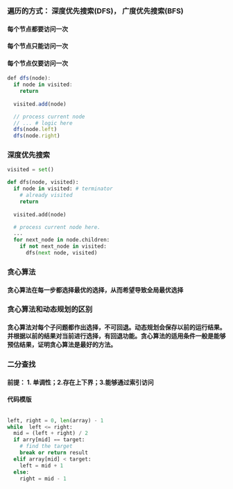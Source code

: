 ### 遍历的方式： 深度优先搜索(DFS)， 广度优先搜索(BFS)
#### 每个节点都要访问一次
#### 每个节点只能访问一次
#### 每个节点仅要访问一次

```javascript
def dfs(node):
  if node in visited:
    return
  
  visited.add(node)

  // process current node
  // ... # logic here
  dfs(node.left)
  dfs(node.right)
```

### 深度优先搜索
```python
visited = set()

def dfs(node, visited):
  if node in visited: # terminator
    # already visited
    return
  
  visited.add(node)

  # process current node here.
  ...
  for next_node in node.children:
    if not next_node in visited:
      dfs(next node, visited)

```

### 贪心算法
#### 贪心算法在每一步都选择最优的选择，从而希望导致全局最优选择

### 贪心算法和动态规划的区别
#### 贪心算法对每个子问题都作出选择，不可回退。动态规划会保存以前的运行结果。并根据以前的结果对当前进行选择，有回退功能。贪心算法的适用条件一般是能够预估结果，证明贪心算法是最好的方法。


### 二分查找
#### 前提： 1. 单调性；2.存在上下界；3.能够通过索引访问
#### 代码模版
```python

left, right = 0, len(array) - 1
while  left <= right:
  mid = (left + right) / 2
  if arry[mid] == target:
    # find the target
    break or return result
  elif array[mid] < target:
    left = mid + 1
  else:
    right = mid - 1


```





